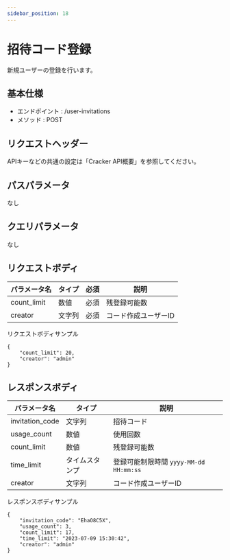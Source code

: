```yaml
---
sidebar_position: 18
---
```


# 招待コード登録
新規ユーザーの登録を行います。

## 基本仕様
- エンドポイント : /user-invitations
- メソッド : POST

## リクエストヘッダー
APIキーなどの共通の設定は「Cracker API概要」を参照してください。

## パスパラメータ
なし

## クエリパラメータ
なし

## リクエストボディ

|パラメータ名|タイプ|必須|説明|
|----|----|----|----|
|count_limit|数値|必須|残登録可能数|
|creator|文字列|必須|コード作成ユーザーID|

リクエストボディサンプル
```
{
    "count_limit": 20,
    "creator": "admin"
}
```

## レスポンスボディ

|パラメータ名|タイプ|説明|
|----|----|----|
|invitation_code|文字列|招待コード|
|usage_count|数値|使用回数|
|count_limit|数値|残登録可能数|
|time_limit|タイムスタンプ|登録可能制限時間 ``yyyy-MM-dd HH:mm:ss``|
|creator|文字列|コード作成ユーザーID|

レスポンスボディサンプル
```
{
    "invitation_code": "EhaO8C5X",
    "usage_count": 3,
    "count_limit": 17,
    "time_limit": "2023-07-09 15:30:42",
    "creator": "admin"
}
```
